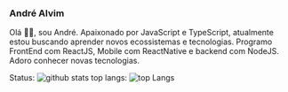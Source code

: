 ### André Alvim



Olá 👋🏻, sou André. Apaixonado por JavaScript e TypeScript, atualmente estou buscando aprender novos ecossistemas e tecnologias. Programo FrontEnd com ReactJS, Mobile com ReactNative e backend com NodeJS. Adoro conhecer novas tecnologias.


Status: ![github stats](https://github-readme-stats.vercel.app/api?username=Andre-Alvim)
top langs: ![top Langs](https://github-readme-stats.vercel.app/api/top-langs/?username=Andre-Alvim&layout=compact)
